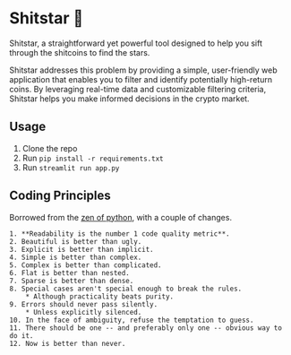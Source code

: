 # Shitstar 💩

Shitstar, a straightforward yet powerful tool designed to help you sift through the shitcoins to find the stars.

Shitstar addresses this problem by providing a simple, user-friendly web application that enables you to filter and identify potentially high-return coins. By leveraging real-time data and customizable filtering criteria, Shitstar helps you make informed decisions in the crypto market.

## Usage

1. Clone the repo
2. Run `pip install -r requirements.txt`
3. Run `streamlit run app.py`

## Coding Principles

Borrowed from the [zen of python](http://c2.com/cgi/wiki?PythonPhilosophy), with a couple of changes.

```text
1. **Readability is the number 1 code quality metric**.
2. Beautiful is better than ugly.
3. Explicit is better than implicit.
4. Simple is better than complex.
5. Complex is better than complicated.
6. Flat is better than nested.
7. Sparse is better than dense.
8. Special cases aren't special enough to break the rules.
    * Although practicality beats purity.
9. Errors should never pass silently.
    * Unless explicitly silenced.
10. In the face of ambiguity, refuse the temptation to guess.
11. There should be one -- and preferably only one -- obvious way to do it.
12. Now is better than never.
```
